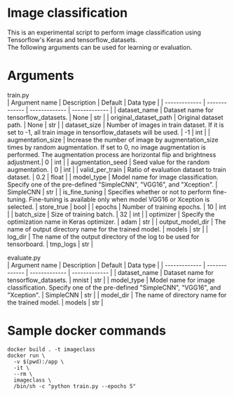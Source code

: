 # Image classification
This is an experimental script to perform image classification using Tensorflow's Keras and tensorflow_datasets.  
The following arguments can be used for learning or evaluation.  

# Arguments
train.py  
| Argument name | Description | Default | Data type |
| ------------- | ------------- | ------------- | ------------- |
| dataset_name | Dataset name for tensorflow_datasets. | None | str |
| original_dataset_path | Original dataset path. | None | str |
| dataset_size | Number of images in train dataset. If it is set to -1, all train image in tensorflow_datasets will be used. | -1 | int |
| augmentation_size | Increase the number of image by augmentation_size times by random augmentation. If set to 0, no image augmentation is performed. The augmentation process are horizontal flip and brightness adjustment.| 0 | int |
| augmentation_seed | Seed value for the random augmentation. | 0 | int |
| valid_per_train | Ratio of evaluation dataset to train dataset. | 0.2 | float |
| model_type | Model name for image classification. Specify one of the pre-defined "SimpleCNN", "VGG16", and "Xception". | SimpleCNN | str |
| is_fine_tuning | Specifies whether or not to perform fine-tuning. Fine-tuning is available only when model VGG16 or Xception is selected. | store_true | bool |
| epochs | Number of training epochs. | 10 | int |
| batch_size | Size of training batch. | 32 | int |
| optimizer | Specify the optimization name in Keras optimizer. | adam | str |
| output_model_dir |  The name of output directory name for the trained model. | models | str |
| log_dir | The name of the output directory of the log to be used for tensorboard. | tmp_logs | str |

evaluate.py  
| Argument name | Description | Default | Data type |
| ------------- | ------------- | ------------- | ------------- |
| dataset_name | Dataset name for tensorflow_datasets. | mnist | str |
| model_type | Model name for image classification. Specify one of the pre-defined "SimpleCNN", "VGG16", and "Xception". | SimpleCNN | str |
| model_dir |  The name of directory name for the trained model. | models | str |

# Sample docker commands
```
docker build . -t imageclass
docker run \
  -v $(pwd):/app \
  -it \
  --rm \
  imageclass \
  /bin/sh -c "python train.py --epochs 5"
```

